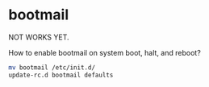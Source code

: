 bootmail
========
NOT WORKS YET.

How to enable bootmail on system boot, halt, and reboot?

```bash
mv bootmail /etc/init.d/
update-rc.d bootmail defaults
```
